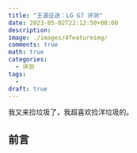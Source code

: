 ```yaml
---
title: "王道征途：LG G7 评测"
date: 2023-05-02T22:12:50+08:00
description: 
image: ./images/4featureimg/
comments: true
math: true
categories: 
  - 评测
tags:
  - 
draft: true
---
```

我又来捡垃圾了，我超喜欢捡洋垃圾的。

## 前言
